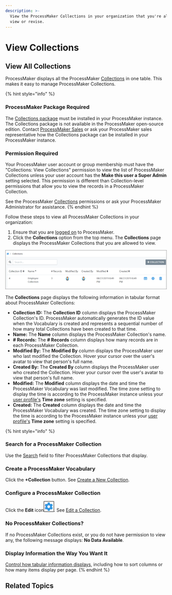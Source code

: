 ```yaml
---
description: >-
  View the ProcessMaker Collections in your organization that you're allowed to
  view or revise.
---
```


# View Collections

## View All Collections

ProcessMaker displays all the ProcessMaker [Collections](../what-is-a-collection.md) in one table. This makes it easy to manage ProcessMaker Collections.

{% hint style="info" %}
### ProcessMaker Package Required

The [Collections package](../../package-development-distribution/package-a-connector/collections.md) must be installed in your ProcessMaker instance. The Collections package is not available in the ProcessMaker open-source edition. Contact [ProcessMaker Sales](mailto:sales@processmaker.com) or ask your ProcessMaker sales representative how the Collections package can be installed in your ProcessMaker instance.

### Permission Required

Your ProcessMaker user account or group membership must have the "Collections: View Collections" permission to view the list of ProcessMaker Collections unless your user account has the **Make this user a Super Admin** setting selected. This permission is different than Collection-level permissions that allow you to view the records in a ProcessMaker Collection.

See the ProcessMaker [Collections](../../processmaker-administration/permission-descriptions-for-users-and-groups.md#collections) permissions or ask your ProcessMaker Administrator for assistance.
{% endhint %}

Follow these steps to view all ProcessMaker Collections in your organization:

1. Ensure that you are [logged on](../../using-processmaker/log-in.md#log-in) to ProcessMaker.
2. Click the **Collections** option from the top menu. The **Collections** page displays the ProcessMaker Collections that you are allowed to view.

![&quot;Collections&quot; page displays all ProcessMaker Collections in your organization](../../.gitbook/assets/collections-page.png)

The **Collections** page displays the following information in tabular format about ProcessMaker Collections:

* **Collection ID:** The **Collection ID** column displays the ProcessMaker Collection's ID. ProcessMaker automatically generates the ID value when the Vocabulary is created and represents a sequential number of how many total Collections have been created to that time.
* **Name:** The **Name** column displays the ProcessMaker Collection's name.
* **\# Records:** The **\# Records** column displays how many records are in each ProcessMaker Collection.
* **Modified By:** The **Modified By** column displays the ProcessMaker user who last modified the Collection. Hover your cursor over the user's avatar to view that person's full name.
* **Created By:** The **Created By** column displays the ProcessMaker user who created the Collection. Hover your cursor over the user's avatar to view that person's full name.
* **Modified:** The **Modified** column displays the date and time the ProcessMaker Vocabulary was last modified. The time zone setting to display the time is according to the ProcessMaker instance unless your [user profile's](../../using-processmaker/profile-settings.md#change-your-profile-settings) **Time zone** setting is specified.
* **Created:** The **Created** column displays the date and time the ProcessMaker Vocabulary was created. The time zone setting to display the time is according to the ProcessMaker instance unless your [user profile's](../../using-processmaker/profile-settings.md#change-your-profile-settings) **Time zone** setting is specified.

{% hint style="info" %}
### Search for a ProcessMaker Collection

Use the [Search](search-for-a-collection.md) field to filter ProcessMaker Collections that display.

### Create a ProcessMaker Vocabulary

Click the **+Collection** button. See [Create a New Collection](create-a-new-collection.md).

### Configure a ProcessMaker Collection

Click the **Edit** icon![](../../.gitbook/assets/configure-process-icon-processes-page-processes.png). See [Edit a Collection](../edit-a-collection.md).

### No ProcessMaker Collections?

If no ProcessMaker Collections exist, or you do not have permission to view any, the following message displays: **No Data Available**.

### Display Information the Way You Want It

[Control how tabular information displays](../../using-processmaker/control-how-requests-display-in-a-tab.md), including how to sort columns or how many items display per page.
{% endhint %}

## Related Topics



